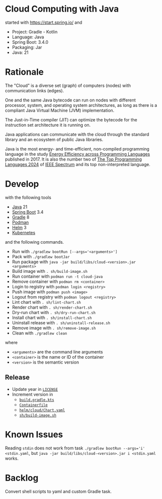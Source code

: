 # Cloud Computing with Java

started with https://start.spring.io/ and

- Project: Gradle - Kotlin
- Language: Java
- Spring Boot: 3.4.0
- Packaging: Jar
- Java: 21

# Rationale

The "Cloud" is a diverse set (graph) of computers (nodes)
with communication links (edges).

One and the same Java bytecode can run on nodes with different processor,
system, and operating system architectures,
as long as there is a compliant Java Virtual Machine (JVM) implementation.

The Just-in-Time compiler (JIT) can optimize the bytecode for the instruction set architecture it is running on.

Java applications can communicate with the cloud through the standard library
and an ecosystem of public Java libraries.

Java is the most energy- and time-efficient, non-compiled programming language
in the study [Energy Efficiency across Programming Languages](https://sites.google.com/view/energy-efficiency-languages)
published in 2017.
It is also the number two of [The Top Programming Languages 2024](https://spectrum.ieee.org/top-programming-languages-2024)
of [IEEE Spectrum](https://spectrum.ieee.org/)
and its top non-interpreted language.

# Develop

with the following tools

- [Java](https://adoptium.net/installation/) 21
- [Spring Boot](https://docs.spring.io/spring-boot/system-requirements.html) 3.4
- [Gradle](https://docs.gradle.org/current/userguide/installation.html) 8
- [Podman](https://podman.io/docs/installation)
- [Helm](https://helm.sh/docs/intro/install/) 3
- [Kubernetes](https://kubernetes.io/docs/setup/)

and the following commands.

- Run with `./gradlew bootRun [--args='<arguments>']`
- Pack with `./gradlew bootJar`
- Run package with `java -jar build/libs/cloud-<version>.jar <arguments>`
- Build image with `. sh/build-image.sh`
- Run container with `podman run -t cloud-java`
- Remove container with `podman rm <container>`
- Login to registry with `podman login <registry>`
- Push image with `podman push <image>`
- Logout from registry with `podman logout <registry>`
- Lint chart with `. sh/lint-chart.sh`
- Render chart with `. sh/render-chart.sh`
- Dry-run chart with `. sh/dry-run-chart.sh`
- Install chart with `. sh/install-chart.sh`
- Uninstall release with `. sh/uninstall-release.sh`
- Remove image with `. sh/remove-image.sh`
- Clean with `./gradlew clean`

where
- `<arguments>` are the command line arguments
- `<container>` is the name or ID of the container
- `<version>` is the semantic version

## Release

- Update year in [`LICENSE`](LICENSE)
- Increment version in
  - [`build.gradle.kts`](build.gradle.kts)
  - [`Containerfile`](Containerfile)
  - [`helm/cloud/Chart.yaml`](helm/cloud/Chart.yaml)
  - [`sh/build-image.sh`](sh/build-image.sh)

# Known Issues

Reading `stdin` does not work from task `./gradlew bootRun --args='i' <stdin.yaml`,
but `java -jar build/libs/cloud-<version>.jar i <stdin.yaml` works.

# Backlog

Convert shell scripts to yaml and custom Gradle task.
